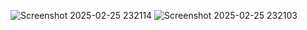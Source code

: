 ![Screenshot 2025-02-25 232114](https://github.com/user-attachments/assets/9d926b22-f009-4083-a7d1-26f54a335671)
![Screenshot 2025-02-25 232103](https://github.com/user-attachments/assets/8ad47d28-3d85-4874-b601-acfb426b1809)
